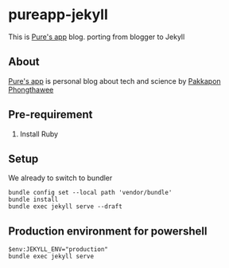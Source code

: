# pureapp-jekyll
This is [Pure's app](https://www.pureapp.in.th) blog. porting from blogger to Jekyll

## About
[Pure's app](https://www.pureapp.in.th) is personal blog about tech and science by [Pakkapon Phongthawee](https://me.pureappp.in.th)


## Pre-requirement 

1. Install Ruby 

## Setup 

We already to switch to bundler 

```
bundle config set --local path 'vendor/bundle'  
bundle install
bundle exec jekyll serve --draft
```

## Production environment for powershell 
```
$env:JEKYLL_ENV="production"
bundle exec jekyll serve 
```